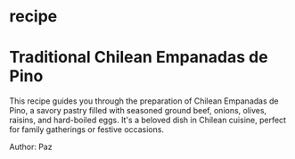 # recipe

# Traditional Chilean Empanadas de Pino

This recipe guides you through the preparation of Chilean Empanadas de Pino, a savory pastry filled with seasoned ground beef, onions, olives, raisins, and hard-boiled eggs. It's a beloved dish in Chilean cuisine, perfect for family gatherings or festive occasions.

Author: Paz  















